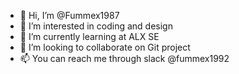 - 👋 Hi, I’m @Fummex1987
- 👀 I’m interested in coding and design
- 🌱 I’m currently learning at ALX SE
- 💞️ I’m looking to collaborate on Git project
- 📫 You can reach me through slack @fummex1992
